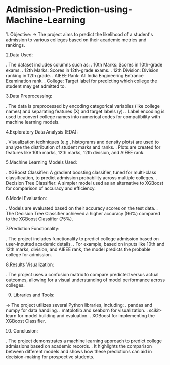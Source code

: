 # Admission-Prediction-using-Machine-Learning
<p>
  1. Objective: 
  -> The project aims to predict the likelihood of a student's admission to various colleges based on their academic metrics and rankings.

2.Data Used:

. The dataset includes columns such as:
. 10th Marks: Scores in 10th-grade exams.
. 12th Marks: Scores in 12th-grade exams.
. 12th Division: Division ranking in 12th grade.
. AIEEE Rank: All India Engineering Entrance Examination rank.
. College: Target label for predicting which college the student may get admitted to.

3.Data Preprocessing:

. The data is preprocessed by encoding categorical variables (like college names) and separating features (X) and target labels (y).
. Label encoding is used to convert college names into numerical codes for compatibility with machine learning models.

4.Exploratory Data Analysis (EDA):

. Visualization techniques (e.g., histograms and density plots) are used to analyze the distribution of student marks and ranks.
. Plots are created for features like 10th marks, 12th marks, 12th division, and AIEEE rank.

5.Machine Learning Models Used:

. XGBoost Classifier: A gradient boosting classifier, tuned for multi-class classification, to predict admission probability across multiple colleges.
. Decision Tree Classifier: A simpler model used as an alternative to XGBoost for comparison of accuracy and efficiency.

6.Model Evaluation:

. Models are evaluated based on their accuracy scores on the test data.
. The Decision Tree Classifier achieved a higher accuracy (96%) compared to the XGBoost Classifier (75%).

7.Prediction Functionality:

. The project includes functionality to predict college admission based on user-inputted academic details.
. For example, based on inputs like 10th and 12th marks, division, and AIEEE rank, the model predicts the probable college for admission.

8.Results Visualization:

. The project uses a confusion matrix to compare predicted versus actual outcomes, allowing
  for a visual understanding of model performance across colleges.
  
9. Libraries and Tools:

 -> The project utilizes several Python libraries, including:
   . pandas and numpy for data handling.
   . matplotlib and seaborn for visualization.
   . scikit-learn for model building and evaluation.
   . XGBoost for implementing the XGBoost Classifier.
   
10. Conclusion:

. The project demonstrates a machine learning approach to predict college admissions based on academic records.
. It highlights the comparison between different models and shows how these predictions
  can aid in decision-making for prospective students.
</p>
